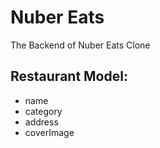 # Nuber Eats

The Backend of Nuber Eats Clone


## Restaurant Model:

- name
- category
- address
- coverImage